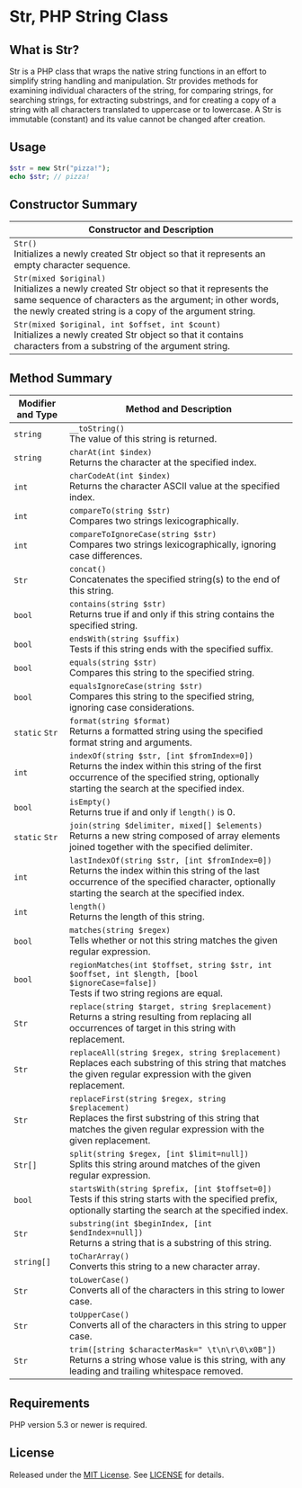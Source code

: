 Str, PHP String Class
=====================

What is Str?
------------

Str is a PHP class that wraps the native string functions in an effort to simplify string handling and manipulation. Str provides methods for examining individual characters of the string, for comparing strings, for searching strings, for extracting substrings, and for creating a copy of a string with all characters translated to uppercase or to lowercase. A Str is immutable (constant) and its value cannot be changed after creation.

Usage
-----

```php
$str = new Str("pizza!");
echo $str; // pizza!
```

Constructor Summary
-------------------

Constructor and Description |
--------------------------- |
`Str()`<br>Initializes a newly created Str object so that it represents an empty character sequence. |
`Str(mixed $original)`<br>Initializes a newly created Str object so that it represents the same sequence of characters as the argument; in other words, the newly created string is a copy of the argument string. |
`Str(mixed $original, int $offset, int $count)`<br>Initializes a newly created Str object so that it contains characters from a substring of the argument string. |

Method Summary
--------------

Modifier and Type | Method and Description
----------------- | ----------------------
`string` | `__toString()`<br>The value of this string is returned.
`string` | `charAt(int $index)`<br>Returns the character at the specified index.
`int` | `charCodeAt(int $index)`<br>Returns the character ASCII value at the specified index.
`int` | `compareTo(string $str)`<br>Compares two strings lexicographically.
`int` | `compareToIgnoreCase(string $str)`<br>Compares two strings lexicographically, ignoring case differences.
`Str` | `concat()`<br>Concatenates the specified string(s) to the end of this string.
`bool` | `contains(string $str)`<br>Returns true if and only if this string contains the specified string.
`bool` | `endsWith(string $suffix)`<br>Tests if this string ends with the specified suffix.
`bool` | `equals(string $str)`<br>Compares this string to the specified string.
`bool` | `equalsIgnoreCase(string $str)`<br>Compares this string to the specified string, ignoring case considerations. 
`static` `Str` | `format(string $format)`<br>Returns a formatted string using the specified format string and arguments.
`int` | `indexOf(string $str, [int $fromIndex=0])`<br>Returns the index within this string of the first occurrence of the specified string, optionally starting the search at the specified index.
`bool` | `isEmpty()`<br>Returns true if and only if `length()` is 0.
`static` `Str` | `join(string $delimiter, mixed[] $elements)`<br>Returns a new string composed of array elements joined together with the specified delimiter.
`int` | `lastIndexOf(string $str, [int $fromIndex=0])`<br>Returns the index within this string of the last occurrence of the specified character, optionally starting the search at the specified index.
`int` | `length()`<br>Returns the length of this string.
`bool` | `matches(string $regex)`<br>Tells whether or not this string matches the given regular expression.
`bool` | `regionMatches(int $toffset, string $str, int $ooffset, int $length, [bool $ignoreCase=false])`<br>Tests if two string regions are equal.
`Str` | `replace(string $target, string $replacement)`<br>Returns a string resulting from replacing all occurrences of target in this string with replacement.
`Str` | `replaceAll(string $regex, string $replacement)`<br>Replaces each substring of this string that matches the given regular expression with the given replacement.
`Str` | `replaceFirst(string $regex, string $replacement)`<br>Replaces the first substring of this string that matches the given regular expression with the given replacement.
`Str[]` | `split(string $regex, [int $limit=null])`<br>Splits this string around matches of the given regular expression.
`bool` | `startsWith(string $prefix, [int $toffset=0])`<br>Tests if this string starts with the specified prefix, optionally starting the search at the specified index.
`Str` | `substring(int $beginIndex, [int $endIndex=null])`<br>Returns a string that is a substring of this string.
`string[]` | `toCharArray()`<br>Converts this string to a new character array.
`Str` | `toLowerCase()`<br>Converts all of the characters in this string to lower case.
`Str` | `toUpperCase()`<br>Converts all of the characters in this string to upper case.
`Str` | `trim([string $characterMask=" \t\n\r\0\x0B"])`<br>Returns a string whose value is this string, with any leading and trailing whitespace removed.

Requirements
------------
PHP version 5.3 or newer is required.

License
-------
Released under the [MIT License](https://opensource.org/licenses/MIT). See [LICENSE](LICENSE) for details.
